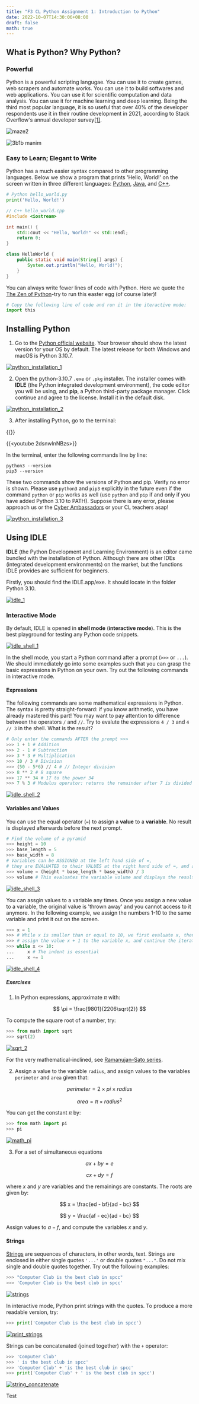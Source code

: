 ```yaml
---
title: "F3 CL Python Assignment 1: Introduction to Python"
date: 2022-10-07T14:30:06+08:00
draft: false
math: true
---
```


## What is Python? Why Python?

### Powerful

Python is a powerful scripting langugae. You can use it to create games, web scrapers and automate works. You can use it to build softwares and web applications. You can use it for scientific computation and data analysis. You can use it for machine learning and deep learning. Being the third most popular language, it is so useful that over 40% of the developer respondents use it in their routine development in 2021, according to Stack Overflow's annual developer survey[[1]](https://insights.stackoverflow.com/survey/2021#most-popular-technologies-language-prof).

![maze2](https://i.im.ge/2022/10/04/1VJIwq.maze2.png "Using python to solve a maze and visulaize the path")

![3b1b manim](https://raw.githubusercontent.com/3b1b/manim/master/logo/graph.png 
"Math animation rendered with a python package [3b1b/manim](https://github.com/3b1b/manim)")

### Easy to Learn; Elegant to Write

Python has a much easier syntax compared to other programming languages. Below we show a program that prints 'Hello, World!' on the screen written in three different languages: [Python](https://en.wikipedia.org/wiki/Python_(programming_language)), [Java](https://en.wikipedia.org/wiki/Java_(programming_language)), and [C++](https://en.wikipedia.org/wiki/C%2B%2B).

```python
# Python hello_world.py
print('Hello, World!')
```

```c++
// C++ hello_world.cpp
#include <iostream>

int main() {
    std::cout << "Hello, World!" << std::endl;
    return 0;
}
```

```java
class HelloWorld {
    public static void main(String[] args) {
        System.out.println("Hello, World!");
    }
}
```

You can always write fewer lines of code with Python. Here we quote the [The Zen of Python](https://peps.python.org/pep-0020/)-try to run this easter egg (of course later)!

```python
# Copy the following line of code and run it in the iteractive mode:
import this
```

## Installing Python

1. Go to the [Python official website](https://www.python.org/). Your browser should show the latest version for your OS by default. The latest release for both Windows and macOS is Python 3.10.7.

[![python_installation_1](https://i.im.ge/2022/10/07/1v7kOh.python-installation-1.png)](https://im.ge/i/1v7kOh)

2. Open the python-3.10.7 `.exe` or `.pkg` installer. The installer comes with **IDLE** (the Python integrated development environment), the code editor you will be using, and **pip**, a Python third-party package manager. Click continue and agree to the license. Install it in the default disk.

[![python_installation_2](https://i.im.ge/2022/10/07/1vDE7q.python-installation-2.png)](https://im.ge/i/1vDE7q)

3. After installing Python, go to the terminal:

{{<youtube aKRYQsKR46I>}}

{{<youtube 2dsnwlnNBzs>}}

In the terminal, enter the following commands line by line:

```
python3 --version
pip3 --version
```

These two commands show the versions of Python and pip. Verify no error is shown. Please use `python3` and `pip3` explicitly in the future even if the command `python` or `pip` works as well (use `python` and `pip` if and only if you have added Python 3.10 to PATH). Suppose there is any error, please approach us or the [Cyber Ambassadors](https://www.instagram.com/spcccyberambassadors/) or your CL teachers asap!

[![python_installation_3](https://i.im.ge/2022/10/07/1vinbr.python-installation-3.png)](https://im.ge/i/1vinbr)

## Using IDLE

**IDLE** (the Python Development and Learning Environment) is an editor came bundled with the installation of Python. Although there are other IDEs (integrated development environments) on the market, but the functions IDLE provides are sufficient for beginners.

Firstly, you should find the IDLE.app/exe. It should locate in the folder Python 3.10.

[![idle_1](https://i.im.ge/2022/10/07/1v0uhJ.idle-1.png)](https://im.ge/i/1v0uhJ)

### Interactive Mode

By default, IDLE is opened in **shell mode** (**interactive mode**). This is the best playground for testing any Python code snippets.

[![idle_shell_1](https://i.im.ge/2022/10/07/1v0W0a.idle-shell-1.png)](https://im.ge/i/1v0W0a)

In the shell mode, you start a Python command after a prompt (`>>>` or `...`). We should immediately go into some examples such that you can grasp the basic expressions in Python on your own. Try out the following commands in interactive mode.

#### Expressions

The following commands are some mathematical expressions in Python. The syntax is pretty straight-forward: if you know arithmetic, you have already mastered this part! You may want to pay attention to difference between the operators `/` and `//`. Try to evalute the expressions `4 / 3` and `4 // 3` in the shell. What is the result?

```python
# Only enter the commands AFTER the prompt >>>
>>> 1 + 1 # Addition
>>> 2 - 1 # Subtraction
>>> 3 * 3 # Multiplication
>>> 10 / 3 # Division
>>> (50 - 5*6) // 4 # // Integer division
>>> 8 ** 2 # 8 square
>>> 17 ** 34 # 17 to the power 34
>>> 7 % 3 # Modulus operator: returns the remainder after 7 is divided by 3
```

[![idle_shell_2](https://i.im.ge/2022/10/07/1v5QDY.idle-shell-2.png)](https://im.ge/i/1v5QDY)

#### Variables and Values

You can use the equal operator (`=`) to assign a **value** to a **variable**. No result is displayed afterwards before the next prompt.

```python
# Find the volume of a pyramid
>>> height = 10
>>> base_length = 5
>>> base_width = 8
# Variables can be ASSIGNED at the left hand side of =, 
# they are EVALUATED to their VALUES at the right hand side of =, and anywhere else
>>> volume = (height * base_length * base_width) / 3
>>> volume # This evaluates the variable volume and displays the result
```

[![idle_shell_3](https://i.im.ge/2022/10/07/1J4gnq.idle-shell-3.png)](https://im.ge/i/1J4gnq)

You can assgin values to a variable any times. Once you assign a new value to a variable, the original value is 'thrown away' and you cannot access to it anymore. In the following example, we assign the numbers 1-10 to the same variable and print it out on the screen.

```python
>>> x = 1
>>> # While x is smaller than or equal to 10, we first evaluate x, then
>>> # assign the value x + 1 to the variable x, and continue the iteration
>>> while x <= 10:
...     x # The indent is essential
...     x += 1
```

[![idle_shell_4](https://i.im.ge/2022/10/08/1Bqs4F.idle-shell-4.png)](https://im.ge/i/1Bqs4F)

##### Exercises

1. In Python expressions, approximate $\pi$ with:

$$
\pi = \frac{9801}{2206\sqrt{2}}
$$

To compute the square root of a number, try:

```python
>>> from math import sqrt
>>> sqrt(2)
```

[![sqrt_2](https://i.im.ge/2022/10/09/1GLsEr.sqrt-2.png)](https://im.ge/i/1GLsEr)

For the very mathematical-inclined, see [Ramanujan–Sato series](https://en.wikipedia.org/wiki/Ramanujan%E2%80%93Sato_series).

2. Assign a value to the variable `radius`, and assign values to the variables `perimeter` and `area` given that:

$$
perimeter = 2 \times pi \times radius
$$

$$
area = \pi \times radius^2
$$

You can get the constant $\pi$ by:

```python
>>> from math import pi
>>> pi
```

[![math_pi](https://i.im.ge/2022/10/09/1GL8dD.math-pi.png)](https://im.ge/i/1GL8dD)

3. For a set of simultaneous equations

$$
ax + by = e
$$

$$
cx + dy = f
$$

where $x$ and $y$ are variables and the remainings are constants. The roots are given by:

$$
x = \frac{ed - bf}{ad - bc}
$$

$$
y = \frac{af - ec}{ad - bc}
$$

Assign values to $a-f$, and compute the variables $x$ and $y$.

#### Strings

[Strings](https://en.wikipedia.org/wiki/String_(computer_science)) are sequences of characters, in other words, text. Strings are enclosed in either single quotes `'...'` or double quotes `"..."`. Do not mix single and double quotes together. Try out the following examples:

```python
>>> "Computer Club is the best club in spcc"
>>> 'Computer Club is the best club in spcc'
```

[![strings](https://i.im.ge/2022/10/09/1GUXLa.strings.png)](https://im.ge/i/1GUXLa)

In interactive mode, Python print strings with the quotes. To produce a more readable version, try:

```python
>>> print('Computer Club is the best club in spcc')
```

[![print_strings](https://i.im.ge/2022/10/09/1GUlxJ.print-strings.png)](https://im.ge/i/1GUlxJ)

Strings can be concatenated (joined together) with the `+` operator:

```python
>>> 'Computer Club'
>>> ' is the best club in spcc'
>>> 'Computer Club' + 'is the best club in spcc'
>>> print('Computer Club' + ' is the best club in spcc')
```

[![string_concatenate](https://i.im.ge/2022/10/09/1GhLhG.string-concatenate.png)](https://im.ge/i/1GhLhG)

Test

